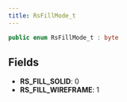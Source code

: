 ```yaml
---
title: RsFillMode_t
---
```


```csharp
public enum RsFillMode_t : byte
```

## Fields

- **RS_FILL_SOLID**: 0
- **RS_FILL_WIREFRAME**: 1


